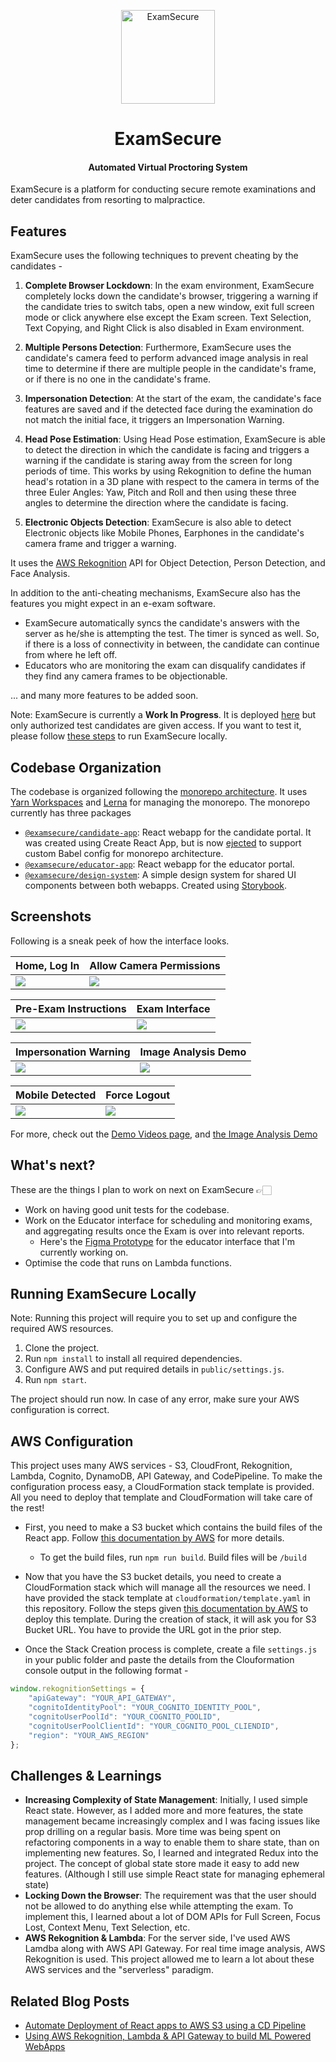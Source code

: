 <p align="center">
  <a href="https://examsecure.rajrajhans.com">
    <img alt="ExamSecure" src="http://assets.rajrajhans.com/examsecure_logo.png" width="150"/>
  </a>
</p>

<h1 align="center">
  ExamSecure
</h1>

<h4 align="center">
  Automated Virtual Proctoring System 
</h4>

ExamSecure is a platform for conducting secure remote examinations and deter candidates from resorting to malpractice. 

## Features

ExamSecure uses the following techniques to prevent cheating by the candidates -

1. **Complete Browser Lockdown**: In the exam environment, ExamSecure completely locks down the candidate's browser, triggering a warning if the candidate tries to switch tabs, open a new window, exit full screen mode or click anywhere else except the Exam screen. Text Selection, Text Copying, and Right Click is also disabled in Exam environment. 

2. **Multiple Persons Detection**: Furthermore, ExamSecure uses the candidate's camera feed to perform advanced image analysis in real time to determine if there are multiple people in the candidate's frame, or if there is no one in the candidate's frame. 

3. **Impersonation Detection**: At the start of the exam, the candidate's face features are saved and if the detected face during the examination do not match the initial face, it triggers an Impersonation Warning. 

4. **Head Pose Estimation**: Using Head Pose estimation, ExamSecure is able to detect the direction in which the candidate is facing and triggers a warning if the candidate is staring away from the screen for long periods of time. This works by using Rekognition to define the human head's rotation in a 3D plane with respect to the camera in terms of the three Euler Angles: Yaw, Pitch and Roll and then using these three angles to determine the direction where the candidate is facing.  

5. **Electronic Objects Detection**: ExamSecure is also able to detect Electronic objects like Mobile Phones, Earphones in the candidate's camera frame and trigger a warning. 

It uses the [AWS Rekognition](https://aws.amazon.com/rekognition/) API for Object Detection, Person Detection, and Face Analysis.

In addition to the anti-cheating mechanisms, ExamSecure also has the features you might expect in an e-exam software.
- ExamSecure automatically syncs the candidate's answers with the server as he/she is attempting the test. The timer is synced as well. So, if there is a loss of connectivity in between, the candidate can continue from where he left off.
- Educators who are monitoring the exam can disqualify candidates if they find any camera frames to be objectionable.

... and many more features to be added soon.

Note: ExamSecure is currently a **Work In Progress**. It is deployed [here](https://examsecure.rajrajhans.com) but only authorized test candidates are given access. If you want to test it, please follow [these steps](https://github.com/rajrajhans/examsecure#running-examsecure-locally) to run ExamSecure locally.

## Codebase Organization

The codebase is organized following the [monorepo architecture](https://www.toptal.com/front-end/guide-to-monorepos). It uses [Yarn Workspaces](https://classic.yarnpkg.com/en/docs/workspaces/) and [Lerna](https://lerna.js.org/) for managing the monorepo. The monorepo currently has three packages 

- [`@examsecure/candidate-app`](packages/examsecure-candidate-app): React webapp for the candidate portal. It was created using Create React App, but is now [ejected](https://create-react-app.dev/docs/available-scripts/#npm-run-eject) to support custom Babel config for monorepo architecture. 
- [`@examsecure/educator-app`](packages/examsecure-educator-app): React webapp for the educator portal. 
- [`@examsecure/design-system`](packages/examsecure-design-system): A simple design system for shared UI components between both webapps. Created using [Storybook](https://storybook.js.org/).

## Screenshots

Following is a sneak peek of how the interface looks.

| Home,  Log In                              | Allow Camera Permissions                             |
| ------------------------------------ | ------------------------------------ |
| ![](/docs/examsecure_screenrecord.gif) | ![](https://assets.rajrajhans.com/examsecure/examsecure_2.png) |

| Pre-Exam Instructions                              | Exam Interface                             |
| ------------------------------------ | ------------------------------------ |
| ![](https://assets.rajrajhans.com/examsecure/examsecure_3.png) | ![](https://assets.rajrajhans.com/examsecure/examsecure_4.png) |

| Impersonation Warning                             | Image Analysis Demo                             |
| ------------------------------------ | ------------------------------------ |
| ![](https://assets.rajrajhans.com/examsecure_impersonation.png) | ![](https://assets.rajrajhans.com/examsecure_demo2.png) |

| Mobile Detected                             | Force Logout                             |
| ------------------------------------ | ------------------------------------ |
| ![](https://assets.rajrajhans.com/examsecure/examsecure_5.png) | ![](https://assets.rajrajhans.com/examsecure/examsecure_6.png) |

For more, check out the [Demo Videos page](https://examsecure.rajrajhans.com/demoVideos), and [the Image Analysis Demo](https://examsecure.rajrajhans.com/demo)

## What's next?

These are the things I plan to work on next on ExamSecure 👉🏻
- Work on having good unit tests for the codebase.
- Work on the Educator interface for scheduling and monitoring exams, and aggregating results once the Exam is over into relevant reports.
  - Here's the [Figma Prototype](https://www.figma.com/proto/RIsibmqXUtjutPBGPilQKq/Home?node-id=1%3A12&scaling=min-zoom) for the educator interface that I'm currently working on.
- Optimise the code that runs on Lambda functions.

## Running ExamSecure Locally

Note: Running this project will require you to set up and configure 
the required AWS resources.

1. Clone the project.
2. Run `npm install` to install all required dependencies.
3. Configure AWS and put required details in `public/settings.js`.
4. Run `npm start`.

The project should run now. In case of any error, make sure your AWS configuration is correct. 

## AWS Configuration

This project uses many AWS services - S3, CloudFront, Rekognition, Lambda, Cognito, DynamoDB, API Gateway, and CodePipeline. To make the configuration process easy, a CloudFormation stack template is provided. All you need to deploy that template and CloudFormation will take care of the rest!

- First, you need to make a S3 bucket which contains the build files of the React app. Follow [this documentation by AWS](https://docs.aws.amazon.com/AmazonS3/latest/user-guide/create-bucket.html) for more details.
    - To get the build files, run `npm run build`. Build files will be `/build`
    
- Now that you have the S3 bucket details, you need to create a CloudFormation stack which will manage all the resources we need. I have provided the stack template at `cloudformation/template.yaml` in this repository. Follow the steps given [this documentation by AWS](https://docs.aws.amazon.com/AWSCloudFormation/latest/UserGuide/cfn-console-create-stack.html) to deploy this template. During the creation of stack, it will ask you for S3 Bucket URL. You have to provide the URL got in the prior step. 
- Once the Stack Creation process is complete, create a file `settings.js` in your public folder and paste the details from the Clouformation console output in the  following format - 

```javascript
window.rekognitionSettings = {
    "apiGateway": "YOUR_API_GATEWAY",
    "cognitoIdentityPool": "YOUR_COGNITO_IDENTITY_POOL",
    "cognitoUserPoolId": "YOUR_COGNITO_POOLID",
    "cognitoUserPoolClientId": "YOUR_COGNITO_POOL_CLIENDID",
    "region": "YOUR_AWS_REGION"
};
```   

## Challenges & Learnings

- **Increasing Complexity of State Management**: Initially, I used simple React state. However, as I added more and more features, the state management became increasingly complex and I was facing issues like prop drilling on a regular basis. More time was being spent on refactoring components in a way to enable them to share state, than on implementing new features. So, I learned and integrated Redux into the project. The concept of global state store made it easy to add new features. (Although I still use simple React state for managing ephemeral state)
- **Locking Down the Browser**: The requirement was that the user should not be allowed to do anything else while attempting the exam. To implement this, I learned about a lot of DOM APIs for Full Screen, Focus Lost, Context Menu, Text Selection, etc.
- **AWS Rekognition & Lambda**: For the server side, I've used AWS Lamdba along with AWS API Gateway. For real time image analysis, AWS Rekognition is used. This project allowed me to learn a lot about these AWS services and the "serverless" paradigm.

## Related Blog Posts
- [Automate Deployment of React apps to AWS S3 using a CD Pipeline](https://rajrajhans.com/2020/08/automate-deployment-react-app-aws/)
- [Using AWS Rekognition, Lambda & API Gateway to build ML Powered WebApps](https://rajrajhans.com/2021/03/image-analyzer-aws-rekognition/)
